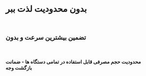 <H1>بدون محدودیت لذت ببر</H1>
<br>
<H2>تضمین بیشترین سرعت و بدون</H2>
<br>
<H3>محدودیت حجم مصرفی قابل استفاده در تمامی دستگاه ها - ضمانت بازگشت وجه</H3>
